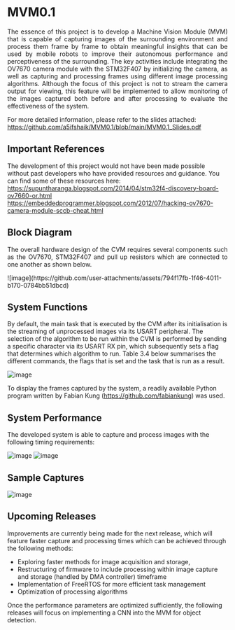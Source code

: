 # MVM0.1
<p align="justify">The essence of this project is to develop a Machine Vision Module (MVM) that is capable of capturing images of the surrounding environment and process them frame by frame to obtain meaningful insights that can be used by mobile robots to improve their autonomous performance and perceptiveness of the surrounding. The key activities include integrating the OV7670 camera module with the STM32F407 by initializing the camera, as well as capturing and processing frames using different image processing algorithms. Although the focus of this project is not to stream the camera output for viewing, this feature will be implemented to allow monitoring of the images captured both before and after processing to evaluate the effectiveness of the system. </p>

For more detailed information, please refer to the slides attached:
https://github.com/a5ifshaik/MVM0.1/blob/main/MVM0.1_Slides.pdf

## Important References
The development of this project would not have been made possible without past developers who have provided resources and guidance. You can find some of these resources here:
https://supuntharanga.blogspot.com/2014/04/stm32f4-discovery-board-ov7660-or.html
https://embeddedprogrammer.blogspot.com/2012/07/hacking-ov7670-camera-module-sccb-cheat.html

## Block Diagram
<p align="justify">The overall hardware design of the CVM requires several components such as the OV7670, STM32F407 and pull up resistors which are connected to one another as shown below.</p>
![image](https://github.com/user-attachments/assets/794f17fb-1f46-4011-b170-0784bb51dbcd)

## System Functions
By default, the main task that is executed by the CVM after its initialisation is the 
streaming of unprocessed images via its USART peripheral. The selection of the 
algorithm to be run within the CVM is performed by sending a specific character via 
its USART RX pin, which subsequently sets a flag that determines which algorithm 
to run. Table 3.4 below summarises the different commands, the flags that is set and 
the task that is run as a result. 

![image](https://github.com/user-attachments/assets/b7563fee-52ad-4c4e-85cf-adf6769dd062)

To display the frames captured by the system, a readily available Python program written by Fabian Kung (https://github.com/fabiankung) was used.

## System Performance
The developed system is able to capture and process images with the following timing requirements:

![image](https://github.com/user-attachments/assets/cf54d6a1-ee95-453c-a7e6-9b5e5a8ca536) ![image](https://github.com/user-attachments/assets/9f4aae3a-59ad-4332-8be7-f560a932bf31)


## Sample Captures
![image](https://github.com/user-attachments/assets/8ff83710-7801-4b8c-acad-66c668c7ee8a)

## Upcoming Releases
Improvements are currently being made for the next release, which will feature faster capture and processing times which can be achieved through the following methods:
- Exploring faster methods for image acquisition and storage, 
- Restructuring of firmware to include processing within image capture and storage (handled by DMA controller) timeframe
- Implementation of FreeRTOS for more efficient task management
- Optimization of processing algorithms

Once the performance parameters are optimized sufficiently, the following releases will focus on implementing a CNN into the MVM for object detection.

